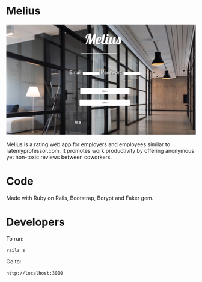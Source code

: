 # Melius
<img src="melius.jpg">

Melius is a rating web app for employers and employees similar to ratemyprofessor.com. It promotes work productivity by offering anonymous yet non-toxic reviews between coworkers.

# Code
Made with Ruby on Rails, Bootstrap, Bcrypt and Faker gem.

# Developers

To run:
```
rails s 
```
Go to: 
```
http://localhost:3000
```

